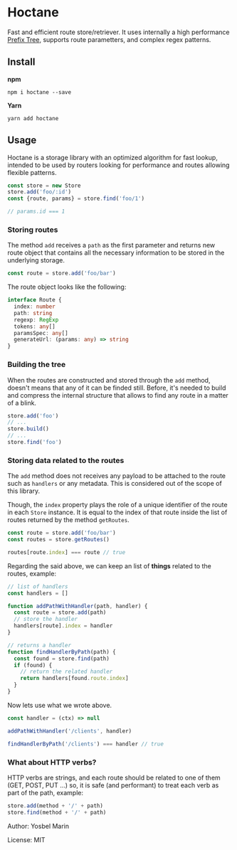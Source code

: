 # Hoctane

Fast and efficient route store/retriever. It uses internally a high performance [Prefix Tree](https://en.wikipedia.org/wiki/Trie), supports route parametters, and complex regex patterns.

## Install

**npm**
```
npm i hoctane --save
```

**Yarn**
```
yarn add hoctane
```

## Usage

Hoctane is a storage library with an optimized algorithm for fast lookup, intended to be used by routers looking for performance and routes allowing flexible patterns.

```js
const store = new Store
store.add('foo/:id')
const {route, params} = store.find('foo/1')

// params.id === 1
```

### Storing routes

The method `add` receives a `path` as the first parameter and returns new route object that contains all the necessary information to be stored in the underlying storage.

```js
const route = store.add('foo/bar')
```

The route object looks like the following:

```ts
interface Route {
  index: number
  path: string
  regexp: RegExp
  tokens: any[]
  paramsSpec: any[]
  generateUrl: (params: any) => string
}
```

### Building the tree

When the routes are constructed and stored through the `add` method, doesn't means that any of it can be finded still. Before, it's needed to build and compress the internal structure that allows to find any route in a matter of a blink.

```js
store.add('foo')
// ...
store.build()
// ...
store.find('foo')
```


### Storing data related to the routes

The `add` method does not receives any payload to be attached to the route such as `handlers` or any metadata. This is considered out of the scope of this library.

Though, the `index` property plays the role of a unique identifier of the route in each `Store` instance. It is equal to the index of that route inside the list of routes returned by the method `getRoutes`.

```js
const route = store.add('foo/bar')
const routes = store.getRoutes()

routes[route.index] === route // true
```

Regarding the said above, we can keep an list of __things__ related to the routes, example:

```js
// list of handlers
const handlers = []

function addPathWithHandler(path, handler) {
  const route = store.add(path)
  // store the handler
  handlers[route].index = handler
}

// returns a handler
function findHandlerByPath(path) {
  const found = store.find(path)
  if (found) {
    // return the related handler
    return handlers[found.route.index]
  }
}
```

Now lets use what we wrote above.

```js
const handler = (ctx) => null

addPathWithHandler('/clients', handler)

findHandlerByPath('/clients') === handler // true
```

### What about HTTP verbs?

HTTP verbs are strings, and each route should be related to one of them (GET, POST, PUT ...) so, it is safe (and performant) to treat each verb as part of the path, example:

```js
store.add(method + '/' + path)
store.find(method + '/' + path)
```

Author: Yosbel Marin

License: MIT